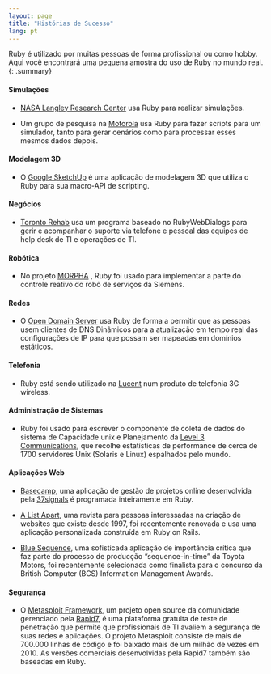 ```yaml
---
layout: page
title: "Histórias de Sucesso"
lang: pt
---
```


Ruby é utilizado por muitas pessoas de forma profissional ou como hobby.
Aqui você encontrará uma pequena amostra do uso de Ruby no mundo real.
{: .summary}

#### Simulações

* [NASA Langley Research Center][1] usa Ruby para realizar simulações.

* Um grupo de pesquisa na [Motorola][2] usa Ruby para fazer scripts para
  um simulador, tanto para gerar cenários como para processar esses mesmos
  dados depois.

#### Modelagem 3D

* O [Google SketchUp][3] é uma aplicação de modelagem 3D que utiliza o Ruby
  para sua macro-API de scripting.

#### Negócios

* [Toronto Rehab][4] usa um programa baseado no RubyWebDialogs para
  gerir e acompanhar o suporte via telefone e pessoal das equipes de
  help desk de TI e operações de TI.

#### Robótica

* No projeto [MORPHA][5] , Ruby foi usado para implementar a parte do
  controle reativo do robô de serviços da Siemens.

#### Redes

* O [Open Domain Server][6] usa Ruby de forma a permitir que as pessoas
  usem clientes de DNS Dinâmicos para a atualização em tempo real das
  configurações de IP para que possam ser mapeadas em domínios estáticos.

#### Telefonia

* Ruby está sendo utilizado na [Lucent][7] num produto de telefonia
  3G wireless.

#### Administração de Sistemas

* Ruby foi usado para escrever o componente de coleta de dados do
  sistema de Capacidade unix e Planejamento da [Level 3 Communications][8],
  que recolhe estatísticas de performance de cerca de 1700 servidores Unix
  (Solaris e Linux) espalhados pelo mundo.

#### Aplicações Web

* [Basecamp][9], uma aplicação de gestão de projetos online
  desenvolvida pela [37signals][10] é programada inteiramente em
  Ruby.

* [A List Apart][11], uma revista para pessoas interessadas na criação
  de websites que existe desde 1997, foi recentemente renovada e usa uma
  aplicação personalizada construída em Ruby on Rails.

* [Blue Sequence][12], uma sofisticada aplicação de importância crítica
  que faz parte do processo de producção “sequence-in-time” da Toyota
  Motors, foi recentemente selecionada como finalista para o concurso da
  British Computer (BCS) Information Management Awards.

#### Segurança

* O [Metasploit Framework][metasploit], um projeto open source da comunidade
  gerenciado pela [Rapid7][rapid7], é uma plataforma gratuita de teste de
  penetração que permite que profissionais de TI avaliem a segurança
  de suas redes e aplicações. O projeto Metasploit consiste de mais de
  700.000 linhas de código e foi baixado mais de um milhão de vezes
  em 2010.
  As versões comerciais desenvolvidas pela Rapid7 também são baseadas em Ruby.



[1]: http://www.larc.nasa.gov/
[2]: http://www.motorola.com
[3]: http://www.sketchup.com/
[4]: http://www.torontorehab.com
[5]: http://www.morpha.de/php_e/index.php3
[6]: http://ods.org/
[7]: http://www.lucent.com/
[8]: http://www.level3.com/
[9]: http://www.basecamphq.com
[10]: http://www.37signals.com
[11]: http://www.alistapart.com
[12]: http://www.bluefountain.com/supply-chain-management/
[metasploit]: http://www.metasploit.com
[rapid7]: http://www.rapid7.com

